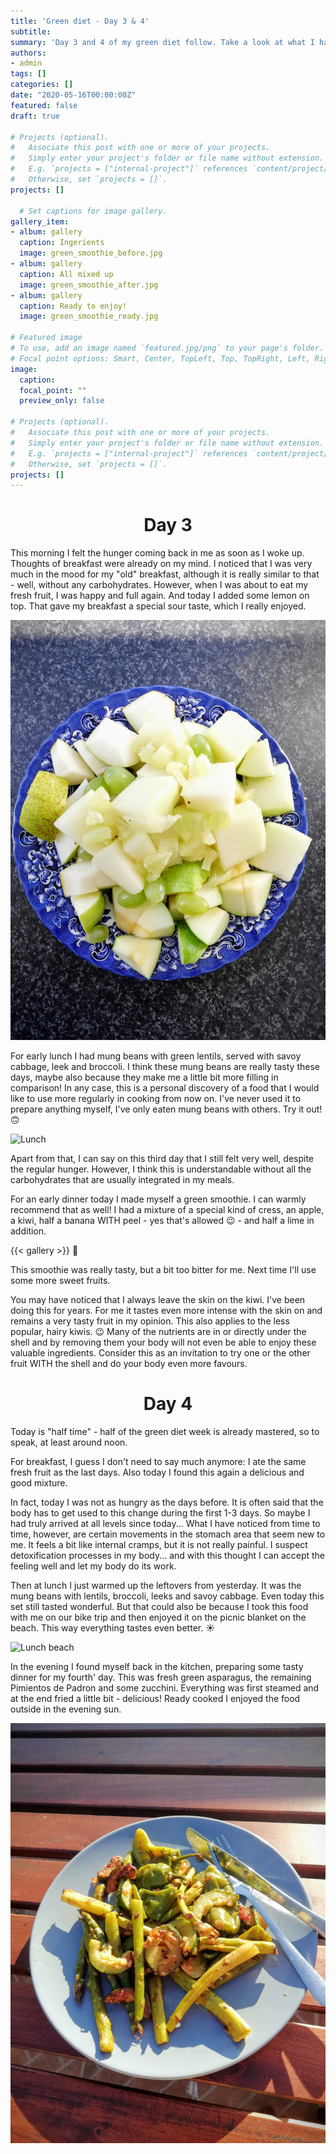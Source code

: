 ```yaml
---
title: 'Green diet - Day 3 & 4'
subtitle: 
summary: 'Day 3 and 4 of my green diet follow. Take a look at what I have on the menu these days and how my process is continues.' 
authors:
- admin
tags: []
categories: []
date: "2020-05-16T00:00:00Z"
featured: false
draft: true

# Projects (optional).
#   Associate this post with one or more of your projects.
#   Simply enter your project's folder or file name without extension.
#   E.g. `projects = ["internal-project"]` references `content/project/deep-learning/index.md`.
#   Otherwise, set `projects = []`.
projects: []

  # Set captions for image gallery.
gallery_item:
- album: gallery
  caption: Ingerients
  image: green_smoothie_before.jpg
- album: gallery
  caption: All mixed up
  image: green_smoothie_after.jpg
- album: gallery
  caption: Ready to enjoy!
  image: green_smoothie_ready.jpg

# Featured image
# To use, add an image named `featured.jpg/png` to your page's folder.
# Focal point options: Smart, Center, TopLeft, Top, TopRight, Left, Right, BottomLeft, Bottom, BottomRight
image:
  caption: 
  focal_point: ""
  preview_only: false

# Projects (optional).
#   Associate this post with one or more of your projects.
#   Simply enter your project's folder or file name without extension.
#   E.g. `projects = ["internal-project"]` references `content/project/deep-learning/index.md`.
#   Otherwise, set `projects = []`.
projects: []
---
```

<center>

# Day 3
</center>

This morning I felt the hunger coming back in me as soon as I woke up. Thoughts of breakfast were already on my mind. I noticed that I was very much in the mood for my "old" breakfast, although it is really similar to that - well, without any carbohydrates. However, when I was about to eat my fresh fruit, I was happy and full again. And today I added some lemon on top. That gave my breakfast a special sour taste, which I really enjoyed. 

![Breakfast](breakfast.jpg)

For early lunch I had mung beans with green lentils, served with savoy cabbage, leek and broccoli. I think these mung beans are really tasty these days, maybe also because they make me a little bit more filling in comparison! In any case, this is a personal discovery of a food that I would like to use more regularly in cooking from now on. I've never used it to prepare anything myself, I've only eaten mung beans with others. Try it out! 🙃

![Lunch](brokkoli_day3.jpg)

Apart from that, I can say on this third day that I still felt very well, despite the regular hunger. However, I think this is understandable without all the carbohydrates that are usually integrated in my meals. 

For an early dinner today I made myself a green smoothie. I can warmly recommend that as well! I had a mixture of a special kind of cress, an apple, a kiwi, half a banana WITH peel - yes that's allowed 😉 - and half a lime in addition. 

{{< gallery >}} 💚

This smoothie was really tasty, but a bit too bitter for me. Next time I'll use some more sweet fruits.

You may have noticed that I always leave the skin on the kiwi. I've been doing this for years. For me it tastes even more intense with the skin on and remains a very tasty fruit in my opinion. This also applies to the less popular, hairy kiwis. 😉 Many of the nutrients are in or directly under the shell and by removing them your body will not even be able to enjoy these valuable ingredients. Consider this as an invitation to try one or the other fruit WITH the shell and do your body even more favours. 

<center>

# Day 4
</center>

Today is "half time" - half of the green diet week is already mastered, so to speak, at least around noon. 

For breakfast, I guess I don't need to say much anymore: I ate the same fresh fruit as the last days. Also today I found this again a delicious and good mixture.

In fact, today I was not as hungry as the days before. It is often said that the body has to get used to this change during the first 1-3 days. So maybe I had truly arrived at all levels since today... 
What I have noticed from time to time, however, are certain movements in the stomach area that seem new to me. It feels a bit like internal cramps, but it is not really painful. I suspect detoxification processes in my body... and with this thought I can accept the feeling well and let my body do its work.

Then at lunch I just warmed up the leftovers from yesterday. It was the mung beans with lentils, broccoli, leeks and savoy cabbage. Even today this set still tasted wonderful. But that could also be because I took this food with me on our bike trip and then enjoyed it on the picnic blanket on the beach. This way everything tastes even better. ☀️

![Lunch beach](lunch_beach_day4.jpg)

In the evening I found myself back in the kitchen, preparing some tasty dinner for my fourth' day. This was fresh green asparagus, the remaining Pimientos de Padron and some zucchini. Everything was first steamed and at the end fried a little bit - delicious! 
Ready cooked I enjoyed the food outside in the evening sun. 

![Dinner sunset](dinner_day4.jpg)